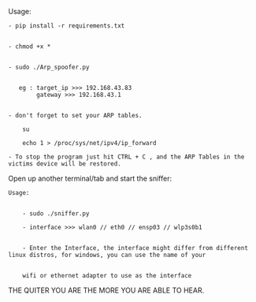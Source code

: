 Usage:

    - pip install -r requirements.txt
    
    
    - chmod +x *
    
    
    - sudo ./Arp_spoofer.py
    
    
       eg : target_ip >>> 192.168.43.83
            gateway >>> 192.168.43.1  
            
            
    - don't forget to set your ARP tables.
    
        su
    
        echo 1 > /proc/sys/net/ipv4/ip_forward
            
    - To stop the program just hit CTRL + C , and the ARP Tables in the victims device will be restored.
    
    
    
   
   Open up another terminal/tab and start the sniffer:
    
    Usage:
    
    
        - sudo ./sniffer.py
        
        - interface >>> wlan0 // eth0 // ensp03 // wlp3s0b1
        
        
        - Enter the Interface, the interface might differ from different linux distros, for windows, you can use the name of your
        
        
        wifi or ethernet adapter to use as the interface


THE  QUITER  YOU  ARE  THE  MORE  YOU  ARE ABLE TO  HEAR.
